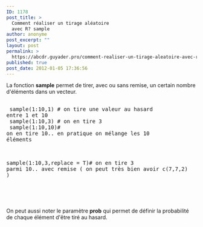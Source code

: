 ```yaml
---
ID: 1178
post_title: >
  Comment réaliser un tirage aléatoire
  avec R? sample
author: anonyme
post_excerpt: ""
layout: post
permalink: >
  https://abcdr.guyader.pro/comment-realiser-un-tirage-aleatoire-avec-r-sample/
published: true
post_date: 2012-01-05 17:36:56
---
```

La fonction <strong>sample</strong> permet de tirer, avec ou sans remise, un certain nombre d'éléments dans un vecteur. <pre lang='rsplus'><br /> sample(1:10,1) # on tire une valeur au hasard entre 1 et 10<br /> sample(1:10,3) # on en tire 3<br /> sample(1:10,10)# on en tire 10.. en pratique on mélange les 10 éléments <br /><br /><br /><p>sample(1:10,3,replace = T)# on en tire 3 parmi 10.. avec remise ( on peut très bien avoir c(7,7,2) )<br /><br /></pre> <br /><br />On peut aussi noter le paramètre <strong>prob</strong> qui permet de définir la probabilité de chaque élément d'être tiré au hasard.</p>